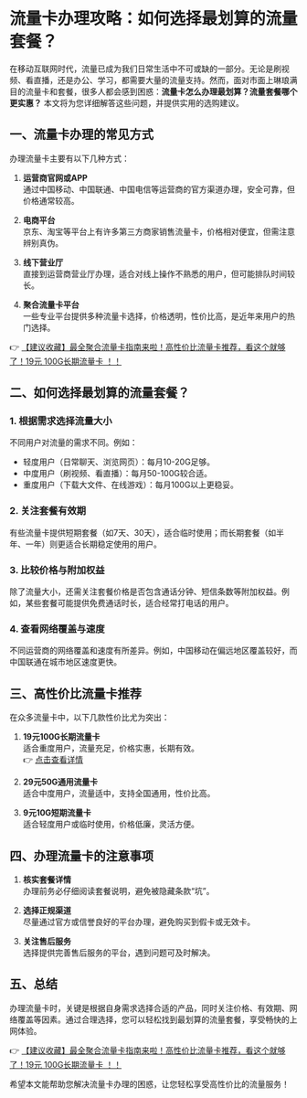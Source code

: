 # 流量卡办理攻略：如何选择最划算的流量套餐？

在移动互联网时代，流量已成为我们日常生活中不可或缺的一部分。无论是刷视频、看直播，还是办公、学习，都需要大量的流量支持。然而，面对市面上琳琅满目的流量卡和套餐，很多人都会感到困惑：**流量卡怎么办理最划算？流量套餐哪个更实惠？** 本文将为您详细解答这些问题，并提供实用的选购建议。

## 一、流量卡办理的常见方式

办理流量卡主要有以下几种方式：

1. **运营商官网或APP**  
   通过中国移动、中国联通、中国电信等运营商的官方渠道办理，安全可靠，但价格通常较高。

2. **电商平台**  
   京东、淘宝等平台上有许多第三方商家销售流量卡，价格相对便宜，但需注意辨别真伪。

3. **线下营业厅**  
   直接到运营商营业厅办理，适合对线上操作不熟悉的用户，但可能排队时间较长。

4. **聚合流量卡平台**  
   一些专业平台提供多种流量卡选择，价格透明，性价比高，是近年来用户的热门选择。

👉 [【建议收藏】最全聚合流量卡指南来啦！高性价比流量卡推荐，看这个就够了！19元 100G长期流量卡 ！！](https://bit.ly/Liuliangka)

## 二、如何选择最划算的流量套餐？

### 1. 根据需求选择流量大小  
   不同用户对流量的需求不同。例如：  
   - 轻度用户（日常聊天、浏览网页）：每月10-20G足够。  
   - 中度用户（刷视频、看直播）：每月50-100G较合适。  
   - 重度用户（下载大文件、在线游戏）：每月100G以上更稳妥。

### 2. 关注套餐有效期  
   有些流量卡提供短期套餐（如7天、30天），适合临时使用；而长期套餐（如半年、一年）则更适合长期稳定使用的用户。

### 3. 比较价格与附加权益  
   除了流量大小，还需关注套餐价格是否包含通话分钟、短信条数等附加权益。例如，某些套餐可能提供免费通话时长，适合经常打电话的用户。

### 4. 查看网络覆盖与速度  
   不同运营商的网络覆盖和速度有所差异。例如，中国移动在偏远地区覆盖较好，而中国联通在城市地区速度更快。

## 三、高性价比流量卡推荐

在众多流量卡中，以下几款性价比尤为突出：

1. **19元100G长期流量卡**  
   适合重度用户，流量充足，价格实惠，长期有效。  
   👉 [点击查看详情](https://bit.ly/Liuliangka)

2. **29元50G通用流量卡**  
   适合中度用户，流量适中，支持全国通用，性价比高。

3. **9元10G短期流量卡**  
   适合轻度用户或临时使用，价格低廉，灵活方便。

## 四、办理流量卡的注意事项

1. **核实套餐详情**  
   办理前务必仔细阅读套餐说明，避免被隐藏条款“坑”。

2. **选择正规渠道**  
   尽量通过官方或信誉良好的平台办理，避免购买到假卡或无效卡。

3. **关注售后服务**  
   选择提供完善售后服务的平台，遇到问题可及时解决。

## 五、总结

办理流量卡时，关键是根据自身需求选择合适的产品，同时关注价格、有效期、网络覆盖等因素。通过合理选择，您可以轻松找到最划算的流量套餐，享受畅快的上网体验。

👉 [【建议收藏】最全聚合流量卡指南来啦！高性价比流量卡推荐，看这个就够了！19元 100G长期流量卡 ！！](https://bit.ly/Liuliangka)

希望本文能帮助您解决流量卡办理的困惑，让您轻松享受高性价比的流量服务！